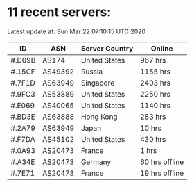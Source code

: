 # 11 recent servers:

Latest update at: Sun Mar 22 07:10:15 UTC 2020

| ID | ASN | Server Country | Online |
| -- | --- | -------------- | ------ |
| #.D09B | AS174 | United States | 967 hrs |
| #.15CF | AS49392 | Russia | 1155 hrs |
| #.7F1D | AS63949 | Singapore | 2403 hrs |
| #.9FC3 | AS53889 | United States | 2250 hrs |
| #.E069 | AS40065 | United States | 1140 hrs |
| #.BD3E | AS63888 | Hong Kong | 283 hrs |
| #.2A79 | AS63949 | Japan | 10 hrs |
| #.F7DA | AS45102 | United States | 430 hrs |
| #.0A93 | AS20473 | France | 1 hrs |
| #.A34E | AS20473 | Germany | 60 hrs offline |
| #.7E71 | AS20473 | France | 19 hrs offline |


